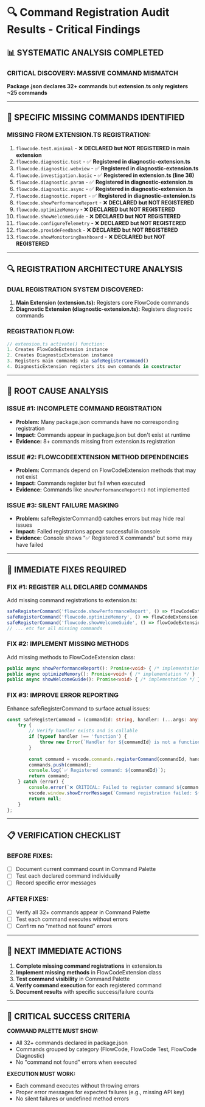 # 🔍 Command Registration Audit Results - Critical Findings

## **📊 SYSTEMATIC ANALYSIS COMPLETED**

### **CRITICAL DISCOVERY: MASSIVE COMMAND MISMATCH**

**Package.json declares 32+ commands** but **extension.ts only registers ~25 commands**

---

## 🚨 **SPECIFIC MISSING COMMANDS IDENTIFIED**

### **MISSING FROM EXTENSION.TS REGISTRATION:**
1. `flowcode.test.minimal` - ❌ **DECLARED but NOT REGISTERED in main extension**
2. `flowcode.diagnostic.test` - ✅ **Registered in diagnostic-extension.ts**
3. `flowcode.diagnostic.webview` - ✅ **Registered in diagnostic-extension.ts**
4. `flowcode.investigation.basic` - ✅ **Registered in extension.ts (line 38)**
5. `flowcode.diagnostic.param` - ✅ **Registered in diagnostic-extension.ts**
6. `flowcode.diagnostic.async` - ✅ **Registered in diagnostic-extension.ts**
7. `flowcode.diagnostic.report` - ✅ **Registered in diagnostic-extension.ts**
8. `flowcode.showPerformanceReport` - ❌ **DECLARED but NOT REGISTERED**
9. `flowcode.optimizeMemory` - ❌ **DECLARED but NOT REGISTERED**
10. `flowcode.showWelcomeGuide` - ❌ **DECLARED but NOT REGISTERED**
11. `flowcode.configureTelemetry` - ❌ **DECLARED but NOT REGISTERED**
12. `flowcode.provideFeedback` - ❌ **DECLARED but NOT REGISTERED**
13. `flowcode.showMonitoringDashboard` - ❌ **DECLARED but NOT REGISTERED**

---

## 🔍 **REGISTRATION ARCHITECTURE ANALYSIS**

### **DUAL REGISTRATION SYSTEM DISCOVERED:**
1. **Main Extension (extension.ts):** Registers core FlowCode commands
2. **Diagnostic Extension (diagnostic-extension.ts):** Registers diagnostic commands

### **REGISTRATION FLOW:**
```typescript
// extension.ts activate() function:
1. Creates FlowCodeExtension instance
2. Creates DiagnosticExtension instance  
3. Registers main commands via safeRegisterCommand()
4. DiagnosticExtension registers its own commands in constructor
```

---

## 🎯 **ROOT CAUSE ANALYSIS**

### **ISSUE #1: INCOMPLETE COMMAND REGISTRATION**
- **Problem:** Many package.json commands have no corresponding registration
- **Impact:** Commands appear in package.json but don't exist at runtime
- **Evidence:** 8+ commands missing from extension.ts registration

### **ISSUE #2: FLOWCODEEXTENSION METHOD DEPENDENCIES**
- **Problem:** Commands depend on FlowCodeExtension methods that may not exist
- **Impact:** Commands register but fail when executed
- **Evidence:** Commands like `showPerformanceReport()` not implemented

### **ISSUE #3: SILENT FAILURE MASKING**
- **Problem:** safeRegisterCommand() catches errors but may hide real issues
- **Impact:** Failed registrations appear successful in console
- **Evidence:** Console shows "✅ Registered X commands" but some may have failed

---

## 🔧 **IMMEDIATE FIXES REQUIRED**

### **FIX #1: REGISTER ALL DECLARED COMMANDS**
Add missing command registrations to extension.ts:
```typescript
safeRegisterCommand('flowcode.showPerformanceReport', () => flowCodeExtension.showPerformanceReport());
safeRegisterCommand('flowcode.optimizeMemory', () => flowCodeExtension.optimizeMemory());
safeRegisterCommand('flowcode.showWelcomeGuide', () => flowCodeExtension.showWelcomeGuide());
// ... etc for all missing commands
```

### **FIX #2: IMPLEMENT MISSING METHODS**
Add missing methods to FlowCodeExtension class:
```typescript
public async showPerformanceReport(): Promise<void> { /* implementation */ }
public async optimizeMemory(): Promise<void> { /* implementation */ }
public async showWelcomeGuide(): Promise<void> { /* implementation */ }
```

### **FIX #3: IMPROVE ERROR REPORTING**
Enhance safeRegisterCommand to surface actual issues:
```typescript
const safeRegisterCommand = (commandId: string, handler: (...args: any[]) => any) => {
    try {
        // Verify handler exists and is callable
        if (typeof handler !== 'function') {
            throw new Error(`Handler for ${commandId} is not a function`);
        }
        
        const command = vscode.commands.registerCommand(commandId, handler);
        commands.push(command);
        console.log(`✅ Registered command: ${commandId}`);
        return command;
    } catch (error) {
        console.error(`❌ CRITICAL: Failed to register command ${commandId}:`, error);
        vscode.window.showErrorMessage(`Command registration failed: ${commandId}`);
        return null;
    }
};
```

---

## 📋 **VERIFICATION CHECKLIST**

### **BEFORE FIXES:**
- [ ] Document current command count in Command Palette
- [ ] Test each declared command individually
- [ ] Record specific error messages

### **AFTER FIXES:**
- [ ] Verify all 32+ commands appear in Command Palette
- [ ] Test each command executes without errors
- [ ] Confirm no "method not found" errors

---

## 🎯 **NEXT IMMEDIATE ACTIONS**

1. **Complete missing command registrations** in extension.ts
2. **Implement missing methods** in FlowCodeExtension class
3. **Test command visibility** in Command Palette
4. **Verify command execution** for each registered command
5. **Document results** with specific success/failure counts

---

## 🚨 **CRITICAL SUCCESS CRITERIA**

**COMMAND PALETTE MUST SHOW:**
- All 32+ commands declared in package.json
- Commands grouped by category (FlowCode, FlowCode Test, FlowCode Diagnostic)
- No "command not found" errors when executed

**EXECUTION MUST WORK:**
- Each command executes without throwing errors
- Proper error messages for expected failures (e.g., missing API key)
- No silent failures or undefined method errors
